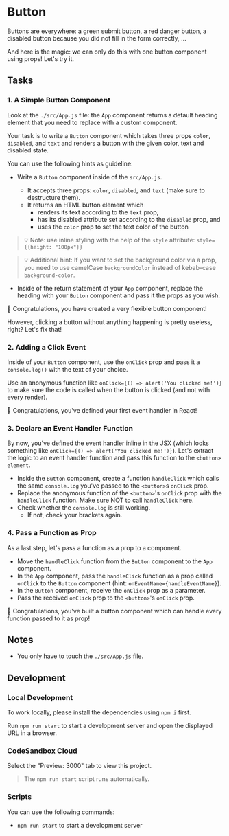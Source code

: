 # Button


Buttons are everywhere: a green submit button, a red danger button, a disabled button because you did not fill in the form correctly, ...

And here is the magic: we can only do this with one button component using props! Let's try it.

## Tasks

### 1. A Simple Button Component

Look at the `./src/App.js` file: the `App` component returns a default heading element that you need to replace with a custom component.

Your task is to write a `Button` component which takes three props `color`, `disabled`, and `text` and renders a button with the given color, text and disabled state.

You can use the following hints as guideline:

- Write a `Button` component inside of the `src/App.js`.

  - It accepts three props: `color`, `disabled`, and `text` (make sure to destructure them).
  - It returns an HTML button element which
    - renders its text according to the `text` prop,
    - has its disabled attribute set according to the `disabled` prop, and
    - uses the `color` prop to set the text color of the button

> 💡 Note: use inline styling with the help of the `style` attribute: `style={{height: "100px"}}`

> 💡 Additional hint: If you want to set the background color via a prop, you need to use camelCase `backgroundColor` instead of kebab-case `background-color`.

- Inside of the return statement of your `App` component, replace the heading with your `Button` component and pass it the props as you wish.

🎉 Congratulations, you have created a very flexible button component!

However, clicking a button without anything happening is pretty useless, right? Let's fix that!

### 2. Adding a Click Event

Inside of your `Button` component, use the `onClick` prop and pass it a `console.log()` with the text of your choice.

Use an anonymous function like `onClick={() => alert('You clicked me!')}` to make sure the code is called when the button is clicked (and not with every render).

🎉 Congratulations, you've defined your first event handler in React!

### 3. Declare an Event Handler Function

By now, you've defined the event handler inline in the JSX (which looks something like `onClick={() => alert('You clicked me!')}`). Let's extract the logic to an event handler function and pass this function to the `<button> element`.

- Inside the `Button` component, create a function `handleClick` which calls the same `console.log` you've passed to the `<button>`s `onClick` prop.
- Replace the anonymous function of the `<button>`'s `onClick` prop with the `handleClick` function. Make sure NOT to call `handleClick` here.
- Check whether the `console.log` is still working.
  - If not, check your brackets again.

### 4. Pass a Function as Prop

As a last step, let's pass a function as a prop to a component.

- Move the `handleClick` function from the `Button` component to the `App` component.
- In the `App` component, pass the `handleClick` function as a prop called `onClick` to the `Button` component (hint: `onEventName={handleEventName}`).
- In the `Button` component, receive the `onClick` prop as a parameter.
- Pass the received `onClick` prop to the `<button>`'s `onClick` prop.

🎉 Congratulations, you've built a button component which can handle every function passed to it as prop!

## Notes

- You only have to touch the `./src/App.js` file.

## Development

### Local Development

To work locally, please install the dependencies using `npm i` first.

Run `npm run start` to start a development server and open the displayed URL in a browser.

### CodeSandbox Cloud

Select the "Preview: 3000" tab to view this project.

> The `npm run start` script runs automatically.

### Scripts

You can use the following commands:

- `npm run start` to start a development server

